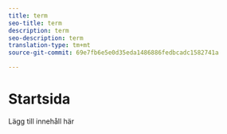 ```yaml
---
title: term
seo-title: term
description: term
seo-description: term
translation-type: tm+mt
source-git-commit: 69e7fb6e5e0d35eda1486886fedbcadc1582741a

---
```



# Startsida

Lägg till innehåll här